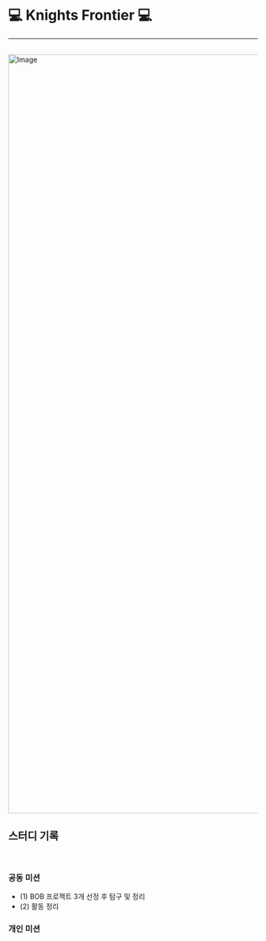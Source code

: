 # 💻 Knights Frontier 💻

---
<br>

<img width="3064" height="1532" alt="Image" src="https://github.com/user-attachments/assets/5af15951-b555-4f12-9c2c-bb72ac381bea" />

<br>

## 스터디 기록

<br>

### 공동 미션
- (1) BOB 프로젝트 3개 선정 후 탐구 및 정리
- (2) 활동 정리

### 개인 미션  

